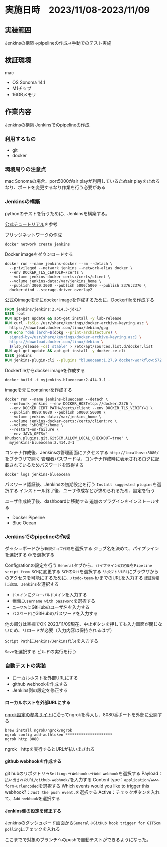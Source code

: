 # 実施日時　2023/11/08-2023/11/09

## 実装範囲
Jenkinsの構築->pipelineの作成->手動でのテスト実施
## 検証環境
mac
- OS Sonoma 14.1
- M1チップ
- 16GBメモリ

## 作業内容
Jenkinsの構築
Jenkinsでのpipelineの作成

### 利用するもの
- git
- docker

### 環境周りの注意点
mac Sonomaの場合、port5000がair playが利用しているためair playを止めるなり、ポートを変更するなり作業を行う必要がある

### Jenkinsの構築
pythonのテストを行うために、Jenkinsを構築する。

[公式チュートリアル](https://www.jenkins.io/doc/tutorials/build-a-python-app-with-pyinstaller/)を参考

ブリッジネットワークの作成
```Termainal
docker network create jenkins
```

Docker imageをダウンロードする
```Termainal
docker run --name jenkins-docker --rm --detach \
  --privileged --network jenkins --network-alias docker \
  --env DOCKER_TLS_CERTDIR=/certs \
  --volume jenkins-docker-certs:/certs/client \
  --volume jenkins-data:/var/jenkins_home \
  --publish 3000:3000 --publish 5000:5000 --publish 2376:2376 \
  docker:dind --storage-driver overlay2
```

公式のimageを元にdocker imageを作成するために、Dockerfileを作成する
```Dockerfile
FROM jenkins/jenkins:2.414.3-jdk17
USER root
RUN apt-get update && apt-get install -y lsb-release
RUN curl -fsSLo /usr/share/keyrings/docker-archive-keyring.asc \
  https://download.docker.com/linux/debian/gpg
RUN echo "deb [arch=$(dpkg --print-architecture) \
  signed-by=/usr/share/keyrings/docker-archive-keyring.asc] \
  https://download.docker.com/linux/debian \
  $(lsb_release -cs) stable" > /etc/apt/sources.list.d/docker.list
RUN apt-get update && apt-get install -y docker-ce-cli
USER jenkins
RUN jenkins-plugin-cli --plugins "blueocean:1.27.9 docker-workflow:572.v950f58993843"
```

Dockerfileからdocker imageを作成する
```Termainal
docker build -t myjenkins-blueocean:2.414.3-1 .
```

imageを元にcontainerを作成する
```Termainal
docker run --name jenkins-blueocean --detach \
  --network jenkins --env DOCKER_HOST=tcp://docker:2376 \
  --env DOCKER_CERT_PATH=/certs/client --env DOCKER_TLS_VERIFY=1 \
  --publish 8080:8080 --publish 50000:50000 \
  --volume jenkins-data:/var/jenkins_home \
  --volume jenkins-docker-certs:/certs/client:ro \
  --volume "$HOME":/home \
  --restart=on-failure \
  --env JAVA_OPTS="-Dhudson.plugins.git.GitSCM.ALLOW_LOCAL_CHECKOUT=true" \
  myjenkins-blueocean:2.414.3-1
```

コンテナ作成後、Jenkinsの管理画面にアクセスする
`http://localhost:8080/`をブラウザで開く
管理者パスワードは、コンテナ作成時に表示されるログに記載されているためパスワードを取得する

```Terminal
docker logs jenkins-blueocean
```

パスワード認証後、Jenkinsの初期設定を行う
`Install suggested plugins`を選択する
インストール終了後、ユーザ作成などが求められるため、設定を行う

ユーザ作成終了後、dashboardに移動する
追加のプラグインをインストールする
- Docker Pipeline
- Blue Ocean


### Jenkinsでのpipelineの作成

ダッシュボードから`新規ジョブ作成`を選択する
ジョブ名を決めて、パイプラインを選択する
`OK`を選択する

Configrationの設定を行う
`General`タブから、`パイプライン`の`定義`を`Pipeline script from SCM`に変更する
`SCM`の`Git`を選択する
`リポジトリURL`にブラウザからのアクセスを可能にするために、`/todo-team-b/`までのURLを入力する
`認証情報`に`追加`、`Jenkins`を選択する
-  `ドメイン`に`グローバルドメイン`を入力する
-  `種類`に`Username with password`を選択する
-  `ユーザ名`にGitHubのユーザ名を入力する
-  `パスワード`にGitHubのパスワードを入力する

他の部分は空欄でOK
2023/11/09現在、中止ボタンを押しても入力画面が閉じないため、リロードが必要（入力内容は保持されるはず）

`Script Path`に`Jenkins/Jenkinsfile`を入力する

`Save`を選択する
ビルドの実行を行う

### 自動テストの実装
- ローカルホストを外部URLにする
- github webhookを作成する
- Jenkins側の設定を修正する

#### ローカルホストを外部URLにする
[ngrok設定の参考サイト](https://zenn.dev/tasada038/articles/fc7730f98d8f0a)に沿ってngrokを導入し、8080番ポートを外部に公開する

```Terminal
brew install ngrok/ngrok/ngrok
ngrok config add-authtoken *********************
ngrok http 8080
```
ngrok　httpを実行するとURLが払い出される

#### github webhookを作成する
git hubのリポジトリ->`Settings`->`Webhooks`->`Add webhook`を選択する
Payload：`払い出されたURL/github-webhook/`を入力する
Content type：`application/www-form-urlencoded`を選択する
Which events would you like to trigger this webhook?：`Just the push event.`を選択する
Active：チェックボタンを入れて、`Add webhook`を選択する

#### Jenkins側の設定を修正する
Jenkinsのダッシュボード画面から`General`->`GitHub hook trigger for GITScm polling`にチェックを入れる

ここまでで対象のブランチへのpushで自動テストができるようになった。